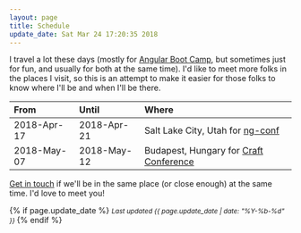 ```yaml
---
layout: page
title: Schedule
update_date: Sat Mar 24 17:20:35 2018
---
```


I travel a lot these days (mostly for [Angular Boot Camp](http://angularbootcamp.com/), but sometimes just for fun, and usually for both at the same time). I'd like to meet more folks in the places I visit, so this is an attempt to make it easier for those folks to know where I'll be and when I'll be there.

| From        | Until       | Where
|:------------|:------------|:-
| 2018-Apr-17 | 2018-Apr-21 | Salt Lake City, Utah for [ng-conf](https://ng-conf.com)
| 2018-May-07 | 2018-May-12 | Budapest, Hungary for [Craft Conference](https://craft-conf.com)

[Get in touch](/contact/) if we'll be in the same place (or close enough) at the same time. I'd love to meet you!


{% if page.update_date %}
  <small>
    *Last updated {{ page.update_date | date: "%Y-%b-%d" }}*
  </small>
{% endif %}
